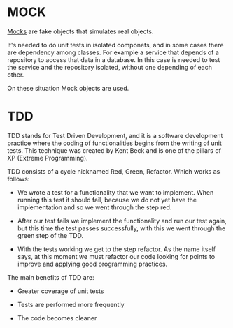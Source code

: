 
# MOCK 

[Mocks](https://github.com/maxfideles/ebac-backend-java-specialist-max/tree/main/mod24/Mock) are fake objects that simulates real objects.


It's needed to do unit tests in isolated componets, and in some cases there are dependency among classes. For example a service that depends of a repository to access that data in a database. In this case is needed to test the service and the repository isolated, without one depending of each other.


On these situation Mock objects are used.


# TDD

TDD stands for Test Driven Development, and it is a software development practice where the coding of functionalities begins from the writing of unit tests. This technique was created by Kent Beck and is one of the pillars of XP (Extreme Programming).

TDD consists of a cycle nicknamed Red, Green, Refactor. Which works as follows:

 - We wrote a test for a functionality that we want to implement. When running this test it should fail, because we do not yet have the implementation and so we went through the step red.

 - After our test fails we implement the functionality and run our test again, but this time the test passes successfully, with this we went through the green step of the TDD.

 - With the tests working we get to the step refactor. As the name itself says, at this moment we must refactor our code looking for points to improve and applying good programming practices.


The main benefits of TDD are:

 - Greater coverage of unit tests

 - Tests are performed more frequently

 - The code becomes cleaner
